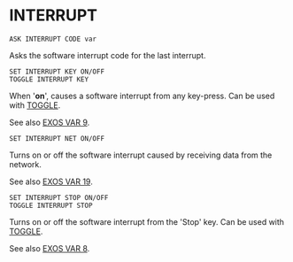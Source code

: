 # INTERRUPT

`ASK INTERRUPT CODE var`

Asks the software interrupt code for the last interrupt.

`SET INTERRUPT KEY ON/OFF`  
`TOGGLE INTERRUPT KEY`

When '**on**', causes a software interrupt from any key-press. Can be used with [TOGGLE](man_cs-toggle.md).

See also [EXOS VAR 9](../exos-info/exos-variables/exos_var9.md).   

`SET INTERRUPT NET ON/OFF`

Turns on or off the software interrupt caused by receiving data from the network.

See also [EXOS VAR 19](../exos-info/exos-variables/exos_var19.md).   

`SET INTERRUPT STOP ON/OFF`  
`TOGGLE INTERRUPT STOP`

Turns on or off the software interrupt from the 'Stop' key. Can be used with [TOGGLE](man_cs-toggle.md).

See also [EXOS VAR 8](../exos-info/exos-variables/exos_var8.md).   
